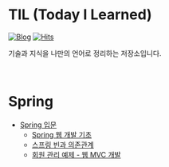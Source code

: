 # TIL (Today I Learned)

[![Blog](https://img.shields.io/badge/Blog-JinSangLog-green.svg)](https://velog.io/@hamsangjin)
[![Hits](https://hits.seeyoufarm.com/api/count/incr/badge.svg?url=https%3A%2F%2Fgithub.com%2Fhamsangjin%2FTIL&count_bg=%2379C83D&title_bg=%23555555&icon=&icon_color=%23E7E7E7&title=hits&edge_flat=false)](https://hits.seeyoufarm.com)

기술과 지식을 나만의 언어로 정리하는 저장소입니다.

<br>

# Spring
* [Spring 입문](https://github.com/hamsangjin/TIL/tree/main/Spring/Spring_%EC%9E%85%EB%AC%B8)
  * [Spring 웹 개발 기초](https://github.com/hamsangjin/TIL/blob/main/Spring/Spring_%EC%9E%85%EB%AC%B8/%EC%8A%A4%ED%94%84%EB%A7%81%20%EC%9B%B9%20%EA%B0%9C%EB%B0%9C%20%EA%B8%B0%EC%B4%88.md)
  * [스프링 빈과 의존관계](https://github.com/hamsangjin/TIL/blob/main/Spring/Spring_%EC%9E%85%EB%AC%B8/%EC%8A%A4%ED%94%84%EB%A7%81%20%EB%B9%88%EA%B3%BC%20%EC%9D%98%EC%A1%B4%EA%B4%80%EA%B3%84.md)
  * [회원 관리 예제 - 웹 MVC 개발](https://github.com/hamsangjin/TIL/blob/main/Spring/Spring_%EC%9E%85%EB%AC%B8/%ED%9A%8C%EC%9B%90%20%EA%B4%80%EB%A6%AC%20%EC%98%88%EC%A0%9C%20-%20%EC%9B%B9%20MVC%20%EA%B0%9C%EB%B0%9C.md)
